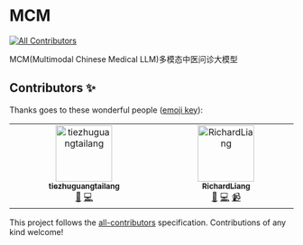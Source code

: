 # MCM
<!-- ALL-CONTRIBUTORS-BADGE:START - Do not remove or modify this section -->
[![All Contributors](https://img.shields.io/badge/all_contributors-2-orange.svg?style=flat-square)](#contributors-)
<!-- ALL-CONTRIBUTORS-BADGE:END -->
MCM(Multimodal Chinese Medical LLM)多模态中医问诊大模型

## Contributors ✨

Thanks goes to these wonderful people ([emoji key](https://allcontributors.org/docs/en/emoji-key)):

<!-- ALL-CONTRIBUTORS-LIST:START - Do not remove or modify this section -->
<!-- prettier-ignore-start -->
<!-- markdownlint-disable -->
<table>
  <tbody>
    <tr>
      <td align="center" valign="top" width="14.28%"><a href="https://github.com/tiezhuguangtailang"><img src="https://avatars.githubusercontent.com/u/65181147?v=4?s=100" width="100px;" alt="tiezhuguangtailang"/><br /><sub><b>tiezhuguangtailang</b></sub></a><br /><a href="#data-tiezhuguangtailang" title="Data">🔣</a> <a href="https://github.com/JerryMazeyu/MCM/commits?author=tiezhuguangtailang" title="Code">💻</a></td>
      <td align="center" valign="top" width="14.28%"><a href="https://github.com/LiangRichard13"><img src="https://avatars.githubusercontent.com/u/102137852?v=4?s=100" width="100px;" alt="RichardLiang"/><br /><sub><b>RichardLiang</b></sub></a><br /><a href="#data-LiangRichard13" title="Data">🔣</a> <a href="https://github.com/JerryMazeyu/MCM/commits?author=LiangRichard13" title="Code">💻</a> <a href="#video-LiangRichard13" title="Videos">📹</a></td>
    </tr>
  </tbody>
</table>

<!-- markdownlint-restore -->
<!-- prettier-ignore-end -->

<!-- ALL-CONTRIBUTORS-LIST:END -->

This project follows the [all-contributors](https://github.com/all-contributors/all-contributors) specification. Contributions of any kind welcome!